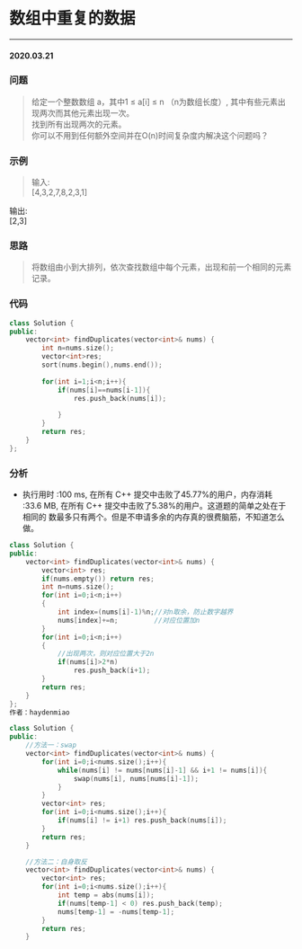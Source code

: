 # 数组中重复的数据
***
#### 2020.03.21

### 问题
>给定一个整数数组 a，其中1 ≤ a[i] ≤ n （n为数组长度）, 其中有些元素出现两次而其他元素出现一次。     
找到所有出现两次的元素。      
你可以不用到任何额外空间并在O(n)时间复杂度内解决这个问题吗？      

### 示例
>输入:           
[4,3,2,7,8,2,3,1]     

输出:      
[2,3]           

### 思路
>将数组由小到大排列，依次查找数组中每个元素，出现和前一个相同的元素记录。

### 代码
```c++
class Solution {
public:
    vector<int> findDuplicates(vector<int>& nums) {
        int n=nums.size();
        vector<int>res;
        sort(nums.begin(),nums.end());
        
        for(int i=1;i<n;i++){
            if(nums[i]==nums[i-1]){
                res.push_back(nums[i]);
        
            }
        }
        return res;
    }
};
```

### 分析
 - 执行用时 :100 ms, 在所有 C++ 提交中击败了45.77%的用户，内存消耗 :33.6 MB, 在所有 C++ 提交中击败了5.38%的用户。这道题的简单之处在于相同的
   数最多只有两个。但是不申请多余的内存真的很费脑筋，不知道怎么做。

```c++
class Solution {
public:
    vector<int> findDuplicates(vector<int>& nums) {
        vector<int> res;
        if(nums.empty()) return res;
        int n=nums.size();
        for(int i=0;i<n;i++)
        {
            int index=(nums[i]-1)%n;//对n取余，防止数字越界
            nums[index]+=n;         //对应位置加n
        }
        for(int i=0;i<n;i++)
        {
            //出现两次，则对应位置大于2n
            if(nums[i]>2*n)
                res.push_back(i+1);
        }
        return res;
    }
};
作者：haydenmiao
```

```c++
class Solution {
public:
    //方法一：swap
    vector<int> findDuplicates(vector<int>& nums) {
        for(int i=0;i<nums.size();i++){
            while(nums[i] != nums[nums[i]-1] && i+1 != nums[i]){
                swap(nums[i], nums[nums[i]-1]);
            }
        }
        vector<int> res;
        for(int i=0;i<nums.size();i++){
            if(nums[i] != i+1) res.push_back(nums[i]);
        }
        return res;
    }

    //方法二：自身取反
    vector<int> findDuplicates(vector<int>& nums) {
        vector<int> res;
        for(int i=0;i<nums.size();i++){
            int temp = abs(nums[i]);
            if(nums[temp-1] < 0) res.push_back(temp);
            nums[temp-1] = -nums[temp-1];
        }
        return res;
    }
```
